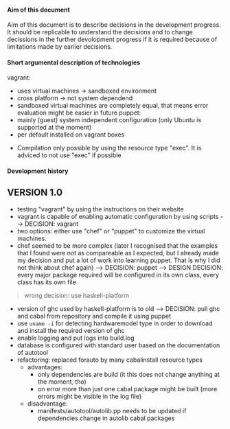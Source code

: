 #### Aim of this document ####

Aim of this document is to describe decisions in the development progress. It should be replicable to understand the decisions and to change decissions in the further devolopment progress if it is required because of limitations made by earlier decisions.

#### Short argumental description of technologies ####
vagrant:
 + uses virtual machines -> sandboxed environment
 + cross platform -> not system dependend
 + sandboxed virtual machines are completely equal, that means error evaluation might be easier in future
puppet:
 + mainly (guest) system independent configuration
   (only Ubuntu is supported at the moment)
 + per default installed on vagrant boxes
 - Compilation only possible by using the resource type "exec". It is adviced to not use "exec" if possible


#### Development history ####
## VERSION 1.0 ##
 - testing "vagrant" by using the instructions on their website
 - vagrant is capable of enabling automatic configuration by using scripts
--> DECISION: vagrant
 - two options: either use "chef" or "puppet" to customize the virtual machines.
 - chef seemed to be more complex
   (later I recognised that the examples that I found were not as compareable as I expected, but I already made my decision and put a lot of work into learning puppet. That is why I did not think about chef again)
--> DECISION: puppet
--> DESIGN DECISION: every major package required will be configured in its own class, every class has its own file
 > wrong decision: use haskell-platform
 - version of ghc used by haskell-platform is to old
--> DECISION: pull ghc and cabal from repository and compile it using puppet
 - use `uname -i` for detecting hardwaremodel type in order to download and install the required version of ghc
 - enable logging and put logs into build.log
 - database is configured with standard user based on the documentation of autotool
 - refactoring: replaced forauto by many cabalinstall resource types
   - advantages:
     - only dependencies are build (it this does not change anything at the moment, tho)
     - on error more than just one cabal package might be built (more errors might be visible in the log file)
   - disadvantage:
     - manifests/autotool/autolib.pp needs to be updated if dependencies change in autolib cabal packages
